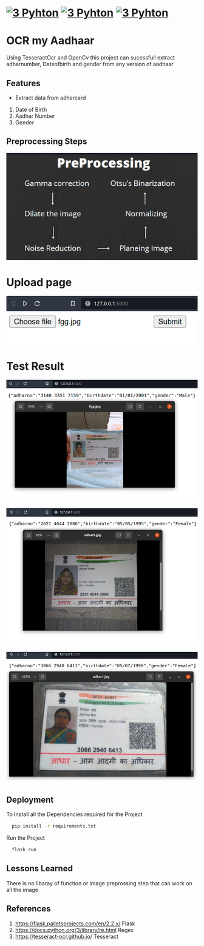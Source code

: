 
# [![3 Pyhton](https://img.shields.io/badge/Pyhton-3-yellow)]() [![3 Pyhton](https://img.shields.io/badge/Tesseract-4-blue)]() [![3 Pyhton](https://img.shields.io/badge/Flask-2-blue)]()
# OCR my Aadhaar
Using TesseractOcr and OpenCv this project can sucessfull extract adharnumber, Dateofbirth and gender from any version of aadhaar 

## Features

- Extract data from adharcard 
1) Date of Birth
2) Aadhar Number
3) Gender

## Preprocessing Steps
![alt dashboard](ImageTesseract/prepossing.png)

# Upload page
![alt dashboard](ImageTesseract/dashboard.png)

# Test Result 
![alt dashboard](ImageTesseract/Test3.png)


![alt dashboard](ImageTesseract/test2.png)


![alt dashboard](ImageTesseract/Test1.png)

## Deployment

To Install all the Dependencies required for the Project

```bash
  pip install -r requirements.txt
```

Run the Project

```bash
  flask run
```

## Lessons Learned
There is no libaray of function or image preprossing step that can work on all the image 

## References
1. https://flask.palletsprojects.com/en/2.2.x/ Flask
2. https://docs.python.org/3/library/re.html Regex
3. https://tesseract-ocr.github.io/ Tesseract
